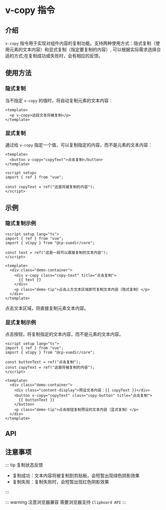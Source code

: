 # v-copy 指令

## 介绍

`v-copy` 指令用于实现对组件内容的复制功能。支持两种使用方式：隐式复制（使用元素的文本内容）和显式复制（指定要复制的内容）, 可以根据实际需求选择合适的方式;在复制成功或失败时，会有相应的反馈。

## 使用方法

### 隐式复制

当不指定 `v-copy` 的值时，将自动复制元素的文本内容：

```vue
<template>
  <p v-copy>这段文本将被复制</p>
</template>
```

### 显式复制

通过给 `v-copy` 指定一个值，可以复制指定的内容，而不是元素的文本内容：

```vue
<template>
  <button v-copy="copyText">点击复制</button>
</template>

<script setup>
import { ref } from "vue";

const copyText = ref("这是将被复制的内容");
</script>
```

## 示例

### 隐式复制示例

```vue
<script setup lang="ts">
import { ref } from "vue";
import { vCopy } from "@cp-vuedir/core";

const text = ref("这是一段可以直接复制的文本内容");
</script>

<template>
  <div class="demo-container">
    <div v-copy class="copy-text" title="点击复制">
      {{ text }}
    </div>
    <p class="demo-tip">点击上方文本区域即可复制文本内容（隐式复制）</p>
  </div>
</template>
```

点击文本区域，将直接复制元素文本内容。

<CopyDemo />

### 显式复制示例

点击按钮，将复制指定的文本内容，而不是元素的文本内容。

```vue
<script setup lang="ts">
import { ref } from "vue";
import { vCopy } from "@cp-vuedir/core";

const buttonText = ref("点击复制");
const copyText = ref("这是将被复制的内容");
</script>

<template>
  <div class="demo-container">
    <div class="content-display">预设文本内容：{{ copyText }}</div>
    <button v-copy="copyText" class="copy-button" title="点击复制">
      {{ buttonText }}
    </button>
    <p class="demo-tip">点击按钮复制预设的文本内容（显式复制）</p>
  </div>
</template>
```

<CopyDemoTo />

<script setup>
import CopyDemo from '../.vitepress/components/vCopy/CopyDemo.vue';
import CopyDemoTo from '../.vitepress/components/vCopy/CopyDemoTo.vue';
import ApiTable from '../.vitepress/components/ApiTable.vue';

const copyApi = [
  {
    name: 'value',
    description: '一键复制文本内容，支持动态文本和复制状态反馈',
    type: 'string | Ref<string>',
    required: false
  }
];
</script>

## API

<ApiTable :data="copyApi"/>

## 注意事项

::: tip 复制状态反馈

- 复制成功：文本内容将被复制到剪贴板，会短暂出现绿色阴影效果
- 复制失败：复制失败时，会短暂出现红色阴影效果

:::

::: warning 注意浏览器兼容
需要浏览器支持 `Clipboard API`
:::
